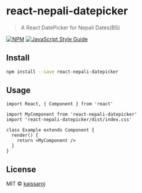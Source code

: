 # react-nepali-datepicker

>  A React DatePicker for Nepali Dates(BS)

[![NPM](https://img.shields.io/npm/v/react-nepali-datepicker.svg)](https://www.npmjs.com/package/react-nepali-datepicker) [![JavaScript Style Guide](https://img.shields.io/badge/code_style-standard-brightgreen.svg)](https://standardjs.com)

## Install

```bash
npm install --save react-nepali-datepicker
```

## Usage

```tsx
import React, { Component } from 'react'

import MyComponent from 'react-nepali-datepicker'
import 'react-nepali-datepicker/dist/index.css'

class Example extends Component {
  render() {
    return <MyComponent />
  }
}
```

## License

MIT © [kaissaroj](https://github.com/kaissaroj)
